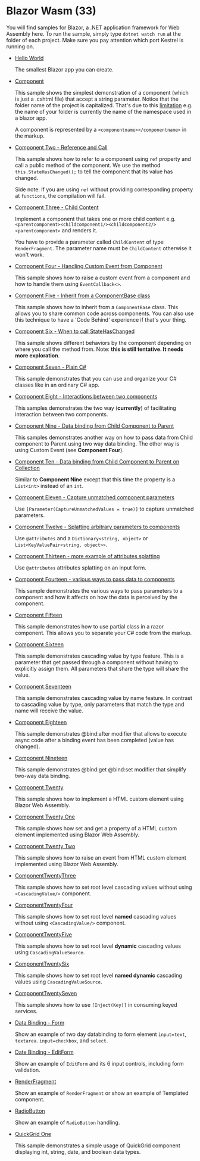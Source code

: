 # Blazor Wasm (33)

You will find samples for Blazor, a .NET application framework for Web Assembly here. To run the sample, simply type `dotnet watch run` at the folder of each project. Make sure you pay attention which port Kestrel is running on.

  * [Hello World](HelloWorld)

    The smallest Blazor app you can create.

  * [Component](Component)

    This sample shows the simplest demonstration of a component (which is just a .cshtml file) that accept a string parameter. Notice that the folder name of the project is capitalized. That's due to this [limitation](https://github.com/aspnet/Blazor/issues/854)  e.g. the name of your folder is currently the name of the namespace used in a blazor app.

    A component is represented by a `<componentname></componentname>` in the markup. 

  * [Component Two - Reference and Call](ComponentTwo)
  
    This sample shows how to refer to a component using `ref` property and call a public method of the component. We use the method `this.StateHasChanged();` to tell the component that its value has changed.

    Side note: If you are using `ref` without providing corresponding property at `functions`, the compilation will fail.
    
  * [Component Three - Child Content](ComponentThree)

    Implement a component that takes one or more child content e.g. `<parentcomponent><childcomponent1/><childcomponent2/><parentcomponent>` and renders it. 

    You have to provide a parameter called `ChildContent` of type `RenderFragment`. The parameter name must be `ChildContent` otherwise it won't work.

  * [Component Four - Handling Custom Event from Component](ComponentFour)

    This sample shows how to raise a custom event from a component and how to handle them using `EventCallback<>`.
   
  * [Component Five - Inherit from a ComponentBase class](ComponentFive)

    This sample shows how to inherit from a `ComponentBase` class. This allows you to share common code across components. You can also use this technique to have a 'Code Behind' experience if that's your thing.

  * [Component Six - When to call StateHasChanged](ComponentSix)

    This sample shows different behaviors by the component depending on where you call the method from. Note: __this is still tentative. It needs more exploration__. 

  * [Component Seven - Plain C#](ComponentSeven)

    This sample demonstrates that you can use and organize your C# classes like in an ordinary C# app.

  * [Component Eight - Interactions between two components](ComponentEight)

    This samples demonstrates the two way (__currently__) of facilitating interaction between two components.

  * [Component Nine - Data binding from Child Component to Parent](ComponentNine)

    This samples demonstrates another way on how to pass data from Child component to Parent using two way data binding. The other way is using Custom Event (see __Component Four__).

  * [Component Ten - Data binding from Child Component to Parent on Collection](ComponentTen)

    Similar to __Component Nine__ except that this time the property is a `List<int>` instead of an `int`.

  * [Component Eleven - Capture unmatched component parameters](ComponentEleven)

    Use `[Parameter(CaptureUnmatchedValues = true)]` to capture unmatched parameters.

  * [Component Twelve - Splatting arbitrary parameters to components](ComponentTwelve)

    Use `@attributes` and a `Dictionary<string, object>` or `List<KeyValuePair<string, object>>`.
    
  * [Component Thirteen - more example of attributes splatting](ComponentThirteen)

    Use `@attributes` attributes splatting on an input form.

  * [Component Fourteen - various ways to pass data to components](ComponentFourteen)

    This sample demonstrates the various ways to pass parameters to a component and how it affects on how the data is perceived by the component.

  * [Component Fifteen](ComponentFifteen)

    This sample demonstrates how to use partial class in a razor component. This allows you to separate your C# code from the markup.
    
  * [Component Sixteen](ComponentSixteen)

    This sample demonstrates cascading value by type feature. This is a parameter that get passed through a component without having to explicitly assign them. All parameters that share the type will share the value.
    
  * [Component Seventeen](ComponentSeventeen)

    This sample demonstrates cascading value by name feature. In contrast to cascading value by type, only parameters that match the type and name will receive the value.

  * [Component Eighteen](ComponentEighteen) 

    This sample demonstrates @bind:after modifier that allows to execute async code after a binding event has been completed (value has changed).

  * [Component Nineteen](ComponentNineteen) 

    This sample demonstrates @bind:get @bind:set modifier that simplify two-way data binding. 
    
  * [Component Twenty](ComponentTwenty)

    This sample shows how to implement a HTML custom element using Blazor Web Assembly.

  * [Component Twenty One](ComponentTwentyOne)

    This sample shows how set and get a property of a HTML custom element implemented using Blazor Web Assembly.

  * [Component Twenty Two](ComponentTwentyTwo)

    This sample shows how to raise an event from HTML custom element implemented using Blazor Web Assembly.

  * [ComponentTwentyThree](ComponentTwentyThree)

    This sample shows how to set root level cascading values without using `<CascadingValue/>` component. 
  
  * [ComponentTwentyFour](ComponentTwentyFour)

    This sample shows how to set root level **named** cascading values without using `<CascadingValue/>` component. 

  * [ComponentTwentyFive](ComponentTwentyFive)

    This sample shows how to set root level **dynamic** cascading values using `CascadingValueSource`.

  * [ComponentTwentySix](ComponentTwentySix)

    This sample shows how to set root level **named dynamic** cascading values using `CascadingValueSource`.

  * [ComponentTwentySeven](ComponentTwentySeven)

    This sample shows how to use `[Inject(Key)]` in consuming keyed services.

  * [Data Binding - Form](DataBinding)

    Show an example of two day databinding to form element `input=text`, `textarea`. `input=checkbox`, and `select`.

  * [Date Binding - EditForm](DataBindingTwo)

    Show an example of `EditForm` and its 6 input controls, including form validation.

  * [RenderFragment](RenderFragment)

    Show an example of `RenderFragment` or show an example of Templated component.

  * [RadioButton](RadioButton)

    Show an example of `RadioButton` handling.

* [QuickGrid One](QuickGridOne)
  
  This sample demonstrates a simple usage of QuickGrid component displaying int, string, date, and boolean data types.
